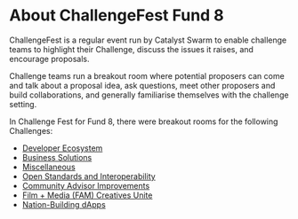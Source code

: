 # About ChallengeFest Fund 8

ChallengeFest is a regular event run by Catalyst Swarm to enable challenge teams to highlight their Challenge, discuss the issues it raises, and encourage proposals.

Challenge teams run a breakout room where potential proposers can come and talk about a proposal idea, ask questions, meet other proposers and build collaborations, and generally familiarise themselves with the challenge setting.

In Challenge Fest for Fund 8, there were breakout rooms for the following Challenges:

* [Developer Ecosystem](https://cardano.ideascale.com/c/campaigns/26433/stage/stage-assessqa18b9c9/ideas/unspecified)&#x20;
* [Business Solutions](https://cardano.ideascale.com/c/campaigns/26445/stage/stage-assessqa18b9c9/ideas/unspecified)
* [Miscellaneous](https://cardano.ideascale.com/c/campaigns/26441/stage/stage-assessqa18b9c9/ideas/unspecified)
* [Open Standards and Interoperability](https://cardano.ideascale.com/c/campaigns/26449/stage/stage-assessqa18b9c9/ideas/unspecified)
* [Community Advisor Improvements](https://cardano.ideascale.com/c/campaigns/26453/stage/stage-assessqa18b9c9/ideas/unspecified)
* [Film + Media (FAM) Creatives Unite](https://cardano.ideascale.com/c/campaigns/26452/stage/stage-assessqa18b9c9/ideas/unspecified)
* [Nation-Building dApps](https://cardano.ideascale.com/c/campaigns/26435/stage/stage-assessqa18b9c9/ideas/unspecified)
